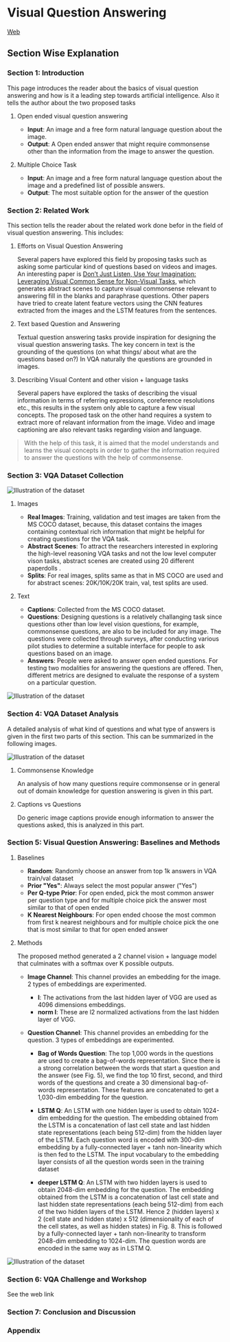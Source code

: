 # Visual Question Answering

[Web](https://visualqa.org)

## Section Wise Explanation

### Section 1: Introduction

This page introduces the reader about the basics of visual question answering and how is it a leading step towards artificial intelligence. Also it tells the author about the two proposed tasks

1. Open ended visual question answering

	- __Input__: An image and a free form natural language question about the image.
	- __Output__: A Open ended answer that might require commonsense other than the information from the image to answer the question.

2. Multiple Choice Task
	
	- __Input__: An image and a free form natural language question about the image and a predefined list of possible answers.
	- __Output__: The most suitable option for the answer of the question

### Section 2: Related Work

This section tells the reader about the related work done befor in the field of visual question answering. This includes:

1. Efforts on Visual Question Answering

	Several papers have explored this field by proposing tasks such as asking some particular kind of questions based on videos and images. An interesting paper is [Don’t Just Listen, Use Your Imagination: Leveraging Visual Common Sense for Non-Visual Tasks](https://arxiv.org/pdf/1502.06108.pdf), which generates abstract scenes to capture visual commonsense	relevant to answering fill in the blanks and paraphrase questions. Other papers have tried to create latent feature vectors using the CNN features extracted from the images and the LSTM features from the sentences. 

2. Text based Question and Answering
	
	Textual question answering tasks provide inspiration for designing the visual question answering tasks. The key concern in text is the grounding of the questions (on what things/ about what are the questions based on?) In VQA naturally the questions are grounded in images.

3. Describing Visual Content and other vision + language tasks

	Several papers have explored the tasks of describing the visual information in terms of referring expressions, coreference resolutions etc., this results in the system only able to capture a few visual concepts. The proposed task on the other hand requires a system to extract more of relavant information from the image. Video and image captioning are also relevant tasks regarding vision and language.


> With the help of this task, it is aimed that the model understands and learns the visual concepts in order to gather the information required to answer the questions with the help of commonsense.


### Section 3: VQA Dataset Collection

![Illustration of the dataset](images/illustration.png?raw=true)

1. Images

	- __Real Images__: Training, validation and test images are taken from the MS COCO dataset, because, this dataset contains the images containing contextual rich information that might be helpful for creating questions for the VQA task.
	- __Abstract Scenes__: To attract the researchers interested in exploring the high-level reasoning VQA tasks and not the low level computer vison tasks, abstract scenes are created using 20 different paperdolls .
	- __Splits__: For real images, splits same as that in MS COCO are used and for abstract scenes: 20K/10K/20K train, val, test splits are used.

2. Text

	- __Captions__: Collected from the MS COCO dataset.
	- __Questions__: Designing questions is a relatively challanging task since questions other than low level vision questions, for example, commonsense questions, are also to be included for any image. The questions were collected through surveys, after conducting various pilot studies to determine a suitable interface for people to ask questions based on an image.
	- __Answers__: People were asked to answer open ended questions. For testing two modalities for answering the questions are offered. Then, different metrics are designed to evaluate the response of a system on a particular question.


![Illustration of the dataset](images/visualize.png?raw=true)

### Section 4: VQA Dataset Analysis

A detailed analysis of what kind of questions and what type of answers is given in the first two parts of this section. This can be summarized in the following images.

![Illustration of the dataset](images/answers.png?raw=true)

1. Commonsense Knowledge

	An analysis of how many questions require commonsense or in general out of domain knowledge for question answering is given in this part.

2. Captions vs Questions

	Do generic image captions provide enough information to answer the questions asked, this is analyzed in this part.


### Section 5: Visual Question Answering: Baselines and Methods

1. Baselines

	- __Random__: Randomly choose an answer from top 1k answers in VQA train/val dataset
	- __Prior "Yes"__: Always select the most popular answer ("Yes")
	- __Per Q-type Prior__: For open ended, pick the most common answer per question type and for multiple choice pick the answer most similar to that of open ended
	- __K Nearest Neighbours__: For open ended choose the most common from first k nearest neighbours and for multiple choice pick the one that is most similar to that for open ended answer

2. Methods

	The proposed method generated a 2 channel vision + language model that culminates with a softmax over K possible outputs.

	- __Image Channel__: This channel provides an embedding for the image. 2 types of embeddings are experimented.
		
		- __I__: The activations from the last hidden layer of VGG are used as 4096 dimensions embeddings.
		- __norm I__: These are l2 normalized activations from the last hidden layer of VGG.

	- __Question Channel__: This channel provides an embedding for the question. 3 types of embeddings are experimented.

		- __Bag of Words Question__: The top 1,000 words in the questions are used to create a bag-of-words representation. Since there is a strong correlation between the words that start a question and the answer (see Fig. 5), we find the top 10 first, second, and third words of the questions and create a 30 dimensional bag-of-words representation. These features are concatenated to get a 1,030-dim embedding for the question.
	
		- __LSTM Q__: An LSTM with one hidden layer is used to obtain 1024-dim embedding for the question. The embedding obtained from the LSTM is a concatenation of last cell state and last hidden state representations (each being 512-dim) from the hidden layer of the LSTM. Each question word is encoded with 300-dim embedding by a fully-connected layer + tanh non-linearity which is then fed to the LSTM. The input vocabulary to the embedding layer consists of all the question words seen in the training dataset 
	
		- __deeper LSTM Q__: An LSTM with two hidden layers is used to obtain 2048-dim embedding for the question. The embedding obtained from the LSTM is a concatenation of last cell state and last hidden state representations (each being 512-dim) from each of the two hidden layers of the LSTM. Hence 2 (hidden layers) x 2 (cell state and hidden state) x 512 (dimensionality of each of the cell states, as well as hidden states) in Fig. 8. This is followed by a fully-connected layer + tanh non-linearity to transform 2048-dim embedding to 1024-dim. The question words are encoded in the same way as in LSTM Q.

![Illustration of the dataset](images/model.png?raw=true)

### Section 6: VQA Challenge and Workshop

See the web link

### Section 7: Conclusion and Discussion

### Appendix
